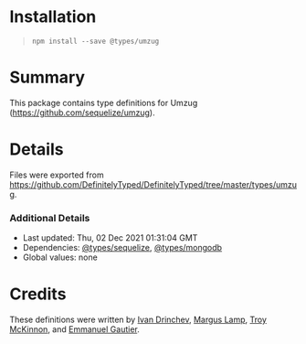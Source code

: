 # Installation
> `npm install --save @types/umzug`

# Summary
This package contains type definitions for Umzug (https://github.com/sequelize/umzug).

# Details
Files were exported from https://github.com/DefinitelyTyped/DefinitelyTyped/tree/master/types/umzug.

### Additional Details
 * Last updated: Thu, 02 Dec 2021 01:31:04 GMT
 * Dependencies: [@types/sequelize](https://npmjs.com/package/@types/sequelize), [@types/mongodb](https://npmjs.com/package/@types/mongodb)
 * Global values: none

# Credits
These definitions were written by [Ivan Drinchev](https://github.com/drinchev), [Margus Lamp](https://github.com/mlamp), [Troy McKinnon](https://github.com/trodi), and [Emmanuel Gautier](https://github.com/emmanuelgautier).
